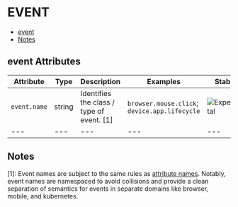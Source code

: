 
<!--- Hugo front matter used to generate the website version of this page:
--->

# EVENT

- [event](#event)
- [Notes](#notes)

## event Attributes

| Attribute  | Type | Description  | Examples  | Stability |
|---|---|---|---|---|
| `event.name` | string | Identifies the class / type of event. [1] |`browser.mouse.click`; `device.app.lifecycle` | ![Experimental](https://img.shields.io/badge/-experimental-blue) |
|---|---|---|---|---|

## Notes

[1]: Event names are subject to the same rules as [attribute names](https://github.com/open-telemetry/opentelemetry-specification/tree/v1.31.0/specification/common/attribute-naming.md). Notably, event names are namespaced to avoid collisions and provide a clean separation of semantics for events in separate domains like browser, mobile, and kubernetes.

